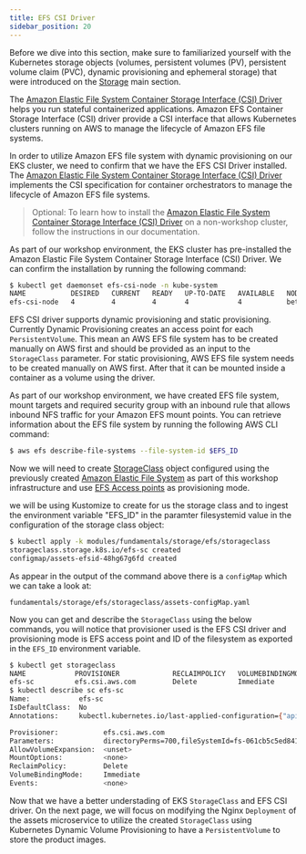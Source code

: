 ```yaml
---
title: EFS CSI Driver
sidebar_position: 20
---
```


Before we dive into this section, make sure to familiarized yourself with the Kubernetes storage objects (volumes, persistent volumes (PV), persistent volume claim (PVC), dynamic provisioning and ephemeral storage) that were introduced on the [Storage](../index.md) main section.

The [Amazon Elastic File System Container Storage Interface (CSI) Driver](https://github.com/kubernetes-sigs/aws-efs-csi-driver) helps you run stateful containerized applications. Amazon EFS Container Storage Interface (CSI) driver provide a CSI interface that allows Kubernetes clusters running on AWS to manage the lifecycle of Amazon EFS file systems.

In order to utilize Amazon EFS file system with dynamic provisioning on our EKS cluster, we need to confirm that we have the EFS CSI Driver installed. The [Amazon Elastic File System Container Storage Interface (CSI) Driver](https://github.com/kubernetes-sigs/aws-efs-csi-driver) implements the CSI specification for container orchestrators to manage the lifecycle of Amazon EFS file systems.

> Optional: 
> To learn how to install the [Amazon Elastic File System Container Storage Interface (CSI) Driver](https://github.com/kubernetes-sigs/aws-efs-csi-driver) on a non-workshop cluster, follow the instructions in our documentation.

As part of our workshop environment, the EKS cluster has pre-installed the Amazon Elastic File System Container Storage Interface (CSI) Driver. We can confirm the installation by running the following command:

```bash
$ kubectl get daemonset efs-csi-node -n kube-system
NAME           DESIRED   CURRENT   READY   UP-TO-DATE   AVAILABLE   NODE SELECTOR                 AGE
efs-csi-node   4         4         4       4            4           beta.kubernetes.io/os=linux   2d1h
```

EFS CSI driver supports dynamic provisioning and static provisioning. Currently Dynamic Provisioning creates an access point for each `PersistentVolume`. This mean an AWS EFS file system has to be created manually on AWS first and should be provided as an input to the `StorageClass` parameter. For static provisioning, AWS EFS file system needs to be created manually on AWS first. After that it can be mounted inside a container as a volume using the driver.

As part of our workshop environment, we have created EFS file system, mount targets and required security group with an inbound rule that allows inbound NFS traffic for your Amazon EFS mount points. You can retrieve information about the EFS file system by running the following AWS CLI command:

```bash
$ aws efs describe-file-systems --file-system-id $EFS_ID 
```

Now we will need to create [StorageClass](https://kubernetes.io/docs/concepts/storage/storage-classes/) object configured using the previously created [Amazon Elastic File System](https://docs.aws.amazon.com/efs/latest/ug/whatisefs.html) as part of this workshop infrastructure and use [EFS Access points](https://docs.aws.amazon.com/efs/latest/ug/efs-access-points.html) as provisioning mode.

we will be using Kustomize to create for us the storage class and to ingest the environment variable "EFS_ID" in the paramter filesystemid value in the configuration of the storage class object: 

```bash
$ kubectl apply -k modules/fundamentals/storage/efs/storageclass 
storageclass.storage.k8s.io/efs-sc created
configmap/assets-efsid-48hg67g6fd created
```

As appear in the output of the command above there is a `configMap` which we can take a look at:

```file
fundamentals/storage/efs/storageclass/assets-configMap.yaml
```

Now you can get and describe the `StorageClass` using the below commands, you will notice that provisioner used is the EFS CSI driver and provisioning mode is EFS access point and ID of the filesystem as exported in the `EFS_ID` environment variable.

```bash
$ kubectl get storageclass
NAME            PROVISIONER             RECLAIMPOLICY   VOLUMEBINDINGMODE      ALLOWVOLUMEEXPANSION   AGE
efs-sc          efs.csi.aws.com         Delete          Immediate              false                  8m29s
$ kubectl describe sc efs-sc
Name:            efs-sc
IsDefaultClass:  No
Annotations:     kubectl.kubernetes.io/last-applied-configuration={"apiVersion":"storage.k8s.io/v1","kind":"StorageClass","metadata":{"annotations":{},"name":"efs-sc"},"parameters":{"directoryPerms":"700","fileSystemId":"fs-061cb5c5ed841a6b0","provisioningMode":"efs-ap"},"provisioner":"efs.csi.aws.com"}

Provisioner:           efs.csi.aws.com
Parameters:            directoryPerms=700,fileSystemId=fs-061cb5c5ed841a6b0,provisioningMode=efs-ap
AllowVolumeExpansion:  <unset>
MountOptions:          <none>
ReclaimPolicy:         Delete
VolumeBindingMode:     Immediate
Events:                <none>
```

Now that we have a better understading of EKS `StorageClass` and EFS CSI driver. On the next page, we will focus on modifying the Nginx `Deployment` of the assets microservice to utilize the created `StorageClass` using Kubernetes Dynamic Volume Provisioning to have a `PersistentVolume` to store the product images. 
